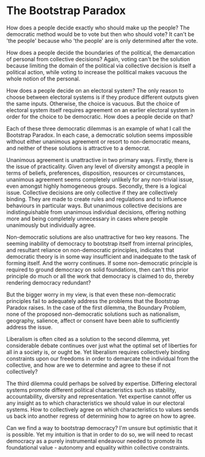 The Bootstrap Paradox
=====================

How does a people decide exactly who should make up the people? The democratic method would be to vote but then who should vote? It can't be 'the people' because who 'the people' are is only determined after the vote.

How does a people decide the boundaries of the political, the demarcation of personal from collective decisions? Again, voting can't be the solution because limiting the domain of the political via collective decision is itself a political action, while voting to increase the political makes vacuous the whole notion of the personal.

How does a people decide on an electoral system?  The only reason to choose between electoral systems is if they produce different outputs given the same inputs. Otherwise, the choice is vacuous.  But the choice of electoral system itself requires agreement on an earlier electoral system in order for the choice to be democratic. How does a people decide on that?

Each of these three democratic dilemmas is an example of what I call the Bootstrap Paradox.  In each case, a democratic solution seems impossible without either unanimous agreement or resort to non-democratic means, and neither of these solutions is attractive to a democrat.

Unanimous agreement is unattractive in two primary ways. Firstly, there is the issue of practicality.  Given any level of diversity amongst a people in terms of beliefs, preferences, disposition, resources or circumstances, unanimous agreement seems completely unlikely for any non-trivial issue, even amongst highly homogeneous groups.  Secondly, there is a logical issue.  Collective decisions are only collective if they are collectively binding.  They are made to create rules and regulations and to influence behaviours in particular ways.  But unanimous collective decisions are indistinguishable from unanimous individual decisions, offering nothing more and being completely unnecessary in cases where people unanimously but individually agree.

Non-democratic solutions are also unattractive for two key reasons.  The seeming inability of democracy to bootstrap itself from internal principles, and resultant reliance on non-democratic principles, indicates that democratic theory is in some way insufficient and inadequate to the task of forming itself.  And the worry continues.  If some non-democratic principle is required to ground democracy on solid foundations, then can't this prior principle do much or all the work that democracy is claimed to do, thereby rendering democracy redundant?

But the bigger worry in my view, is that even these non-democratic principles fail to adequately address the problems that the Bootstrap Paradox raises.  In the case of the first dilemma, the Boundary Problem, none of the proposed non-democratic solutions such as nationalism, geography, salience, affect or consent have been able to sufficiently address the issue.  

Liberalism is often cited as a solution to the second dilemma, yet considerable debate continues over just what the optimal set of liberties for all in a society is, or ought be.  Yet liberalism requires collectively binding constraints upon our freedoms in order to demarcate the individual from the collective, and how are we to determine and agree to these if not collectively?  

The third dilemma could perhaps be solved by expertise. Differing electoral systems promote different political characteristics such as stability, accountability, diversity and representation.  Yet expertise cannot offer us any insight as to which characteristics we should value in our electoral systems.  How to collectively agree on which characteristics to values sends us back into another regress of determining how to agree on how to agree.

Can we find a way to bootstrap democracy? I'm unsure but optimistic that it is possible.  Yet my intuition is that in order to do so, we will need to recast democracy as a purely instrumental endeavour needed to promote its foundational value - autonomy and equality within collective constraints.